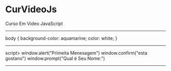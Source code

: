 # CurVideoJs

 Curso Em Video JavaScript
 ***********************************
 body
            {
                background-color: aquamarine;
                color: white;
            }
*************************************  
 script> 
        window.alert("Primeita Menesagem")
        window.confirm("esta gostano")
        window.prompt("Qual é Seu Nome:")
    </script>
******************************************
